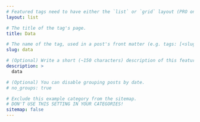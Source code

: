 ```yaml
---
# Featured tags need to have either the `list` or `grid` layout (PRO only).
layout: list

# The title of the tag's page.
title: Data

# The name of the tag, used in a post's front matter (e.g. tags: [<slug>]).
slug: data

# (Optional) Write a short (~150 characters) description of this featured tag.
description: >
  data

# (Optional) You can disable grouping posts by date.
# no_groups: true

# Exclude this example category from the sitemap.
# DON'T USE THIS SETTING IN YOUR CATEGORIES!
sitemap: false
---
```

